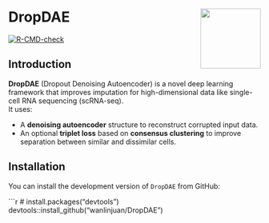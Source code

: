 
# DropDAE <img src="man/figures/logo.png" align="right" width="120"/>

[![R-CMD-check](https://github.com/wanlinjuan/DropDAE/actions/workflows/R-CMD-check.yaml/badge.svg)](https://github.com/wanlinjuan/DropDAE/actions)

## Introduction

**DropDAE** (Dropout Denoising Autoencoder) is a novel deep learning
framework that improves imputation for high-dimensional data like
single-cell RNA sequencing (scRNA-seq).  
It uses: 
- A **denoising autoencoder** structure to reconstruct corrupted input data.
- An optional **triplet loss** based on **consensus clustering** to improve separation between similar and
dissimilar cells.


## Installation

You can install the development version of `DropDAE` from GitHub:

\`\`\`r \# install.packages(“devtools”)
devtools::install_github(“wanlinjuan/DropDAE”)
